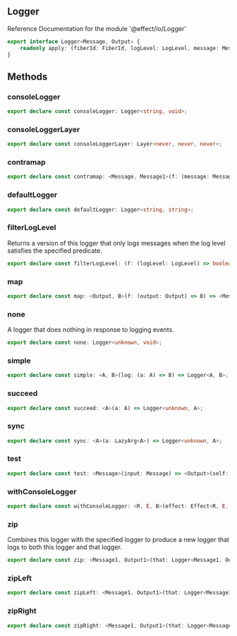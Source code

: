 ## Logger

Reference Documentation for the module '@effect/io/Logger'

```ts
export interface Logger<Message, Output> {
    readonly apply: (fiberId: FiberId, logLevel: LogLevel, message: Message, cause: Cause<unknown>, context: FiberRefs, spans: List<LogSpan>, annotations: ImmutableMap<string, string>) => Output;
}
```

## Methods

### consoleLogger

```ts
export declare const consoleLogger: Logger<string, void>;
```

### consoleLoggerLayer

```ts
export declare const consoleLoggerLayer: Layer<never, never, never>;
```

### contramap

```ts
export declare const contramap: <Message, Message1>(f: (message: Message1) => Message) => <Output>(self: Logger<Message, Output>) => Logger<Message1, Output>;
```

### defaultLogger

```ts
export declare const defaultLogger: Logger<string, string>;
```

### filterLogLevel

Returns a version of this logger that only logs messages when the log level
satisfies the specified predicate.

```ts
export declare const filterLogLevel: (f: (logLevel: LogLevel) => boolean) => <Message, Output>(self: Logger<Message, Output>) => Logger<Message, Maybe<Output>>;
```

### map

```ts
export declare const map: <Output, B>(f: (output: Output) => B) => <Message>(self: Logger<Message, Output>) => Logger<Message, B>;
```

### none

A logger that does nothing in response to logging events.

```ts
export declare const none: Logger<unknown, void>;
```

### simple

```ts
export declare const simple: <A, B>(log: (a: A) => B) => Logger<A, B>;
```

### succeed

```ts
export declare const succeed: <A>(a: A) => Logger<unknown, A>;
```

### sync

```ts
export declare const sync: <A>(a: LazyArg<A>) => Logger<unknown, A>;
```

### test

```ts
export declare const test: <Message>(input: Message) => <Output>(self: Logger<Message, Output>) => Output;
```

### withConsoleLogger

```ts
export declare const withConsoleLogger: <R, E, B>(effect: Effect<R, E, B>) => Effect<R, E, B>;
```

### zip

Combines this logger with the specified logger to produce a new logger that
logs to both this logger and that logger.

```ts
export declare const zip: <Message1, Output1>(that: Logger<Message1, Output1>) => <Message, Output>(self: Logger<Message, Output>) => Logger<Message & Message1, readonly [Output, Output1]>;
```

### zipLeft

```ts
export declare const zipLeft: <Message1, Output1>(that: Logger<Message1, Output1>) => <Message, Output>(self: Logger<Message, Output>) => Logger<Message & Message1, Output>;
```

### zipRight

```ts
export declare const zipRight: <Message1, Output1>(that: Logger<Message1, Output1>) => <Message, Output>(self: Logger<Message, Output>) => Logger<Message & Message1, Output1>;
```

